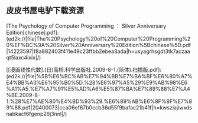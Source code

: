 ## 皮皮书屋电驴下载资源 

[Hacker’s Delight(Second Edition).pdf]: (ed2k://|file|Hacker%E2%80%99s%20Delight%28Second%20Edition%29.pdf|12815440|cd7ac4113f7c47080fe06307bd8c7fb3|h=hasb7fmvewdfecsok4vqqql25huwik6h|/)

[Implementation Patterns.pdf]: (ed2k://|file|Implementation%20Patterns.pdf|1771789|c4757c71b5366a049c6160501fba2cba|h=wvzgnmap4lacytuxndiu6bnon6hbglbu|/)

[高级.NET程序设计.pdf]: (ed2k://|file|%E9%AB%98%E7%BA%A7.NET%E7%A8%8B%E5%BA%8F%E8%AE%BE%E8%AE%A1.pdf|30606679|17a5d4fc8d22c905b769ae37055a4088|h=g7clnktgbl5pllcpgzoy4q7tr6h5zrae|/)

[Wireless Communications over MIME Channels.pdf]: (ed2k://|file|Wireless%20Communications%20over%20MIME%20Channels.pdf|6104499|859e51b72d2c0d999cbb0fb999849761|h=yj7unajgjdyxe24ytuj3izmg72tf7xrt|/)

[Geolocation in iOS Mobile Positioning and Mapping on iPhone and iPad.pdf]: (ed2k://|file|Geolocation%20in%20iOS%20Mobile%20Positioning%20and%20Mapping%20on%20iPhone%20and%20iPad.pdf|15809490|2375136a897b525edde561db710843d2|h=tu7wput5dt3e3ucfjeompyq6uiznp55i|/)

[Core J2EE™ Patterns_ Best Practices and Design Strategies, Second Edition.chm]: (ed2k://|file|Core%20J2EE%E2%84%A2%20Patterns_%20Best%20Practices%20and%20Design%20Strategies%2C%20Second%20Edition.chm|4107688|04d2d103cbe64f498fec96f763e272a4|h=rdk5lvf7r7xz54tch53totnhnmf3cttj|/)

[Mastery.pdf]: (ed2k://|file|Mastery.pdf|1061422|bfeeb72b80eab762677349809e630021|h=q5eypx22ka2wkied6cwmhw3gmjqfwepw|/)

[我的第一本C++书 『扫描版』.pdf]: (ed2k://|file|%E6%88%91%E7%9A%84%E7%AC%AC%E4%B8%80%E6%9C%ACC%2B%2B%E4%B9%A6%20%E3%80%8E%E6%89%AB%E6%8F%8F%E7%89%88%E3%80%8F.pdf|46180741|20a9e2f3b160e26b47a5c5cfbb769a3b|h=2oorsx4c7xiqnaw37egvmlpqngzbas2v|/)

[Professional ASP.NET MVC 2.pdf]: (ed2k://|file|Professional%20ASP.NET%20MVC%202.pdf|28597660|91f347480b324e743e572c26c0052d27|h=qrd37b52k5tppl5mjxcaiszfawjj6hhm|/)

[Programming Google App Engine (2nd Edition).pdf]: (ed2k://|file|Programming%20Google%20App%20Engine%20%282nd%20Edition%29.pdf|12642705|1303c692e2a364d0389afb4582c3391f|h=zb2ar2ycjfhyqsx3kwipbs2ifzlfa3fl|/)

[Starting Out with C++_ From Control Structures through Objects (7th Edition) (7z压缩).pdf]: (ed2k://|file|Starting%20Out%20with%20C%2B%2B_%20From%20Control%20Structures%20through%20Objects%20%287th%20Edition%29%20%287z%E5%8E%8B%E7%BC%A9%29.pdf|37428920|23277f680a7d0ac8411a734c9cdb65ea|h=riq556y2e6cceyocitn6icgsjzrc3wx5|/)

[Microsoft® Project 2010 Step by Step.pdf]: (ed2k://|file|Microsoft%C2%AE%20Project%202010%20Step%20by%20Step.pdf|39541771|f6d390693c85ae10ec24628e2019f7bb|h=rfr5th3c3zyrye4phua4qp37glzfecqt|/)

[Microsoft SQL Server 2008 Integration Services Unleashed.pdf]: (ed2k://|file|Microsoft%20SQL%20Server%202008%20Integration%20Services%20Unleashed.pdf|20359817|69cd6913b49163766d630fa6ee1fe79d|h=bxz756ex6b7kgt5lw4pej7bjseninxin|/)

[Data Modeling Essentials, Third Edition.pdf]: (ed2k://|file|Data%20Modeling%20Essentials%2C%20Third%20Edition.pdf|8748892|22da782cac27a7b726b1b40797cf1daf|h=wtpv2zrszyfanauuxdrkyoivs6lmuzqc|/)

[Groovy Recipes_ Greasing the Wheels of Java.pdf]: (ed2k://|file|Groovy%20Recipes_%20Greasing%20the%20Wheels%20of%20Java.pdf|3788204|df3984614cd1ff8316316561c00b53a7|h=fibionvm3cf7nfdcl73vwcrk2kb6evzm|/)

[Debian 7.pdf]: (ed2k://|file|Debian%207.pdf|1676870|7fe15ee4be69bd257d38a776e226d773|h=p5ckicuolcef2akjce4l6t2bm7vw6wif|/)

[C#经典入门（第五版）下.pdf]: (ed2k://|file|C%23%E7%BB%8F%E5%85%B8%E5%85%A5%E9%97%A8%EF%BC%88%E7%AC%AC%E4%BA%94%E7%89%88%EF%BC%89%E4%B8%8B.pdf|34982523|1e9fe1fbfa7887286a48dd0a2b151426|h=tawt67kcrkufpsxdhsw3t4mb73kkzc7v|/)

[The Psychology of Computer Programming ： Silver Anniversary Edition[chinese].pdf]: (ed2k://|file|The%20Psychology%20of%20Computer%20Programming%20%EF%BC%9A%20Silver%20Anniversary%20Edition%5Bchinese%5D.pdf|14223597|f8a882403f411e49c23ffbb2ebea3ada|h=usyagrhsgdt3tk7aczaaqt5laxc4ixix|/)

[Webbots, Spiders, and Screen Scrapers, 2nd Edition.pdf]: (ed2k://|file|Webbots%2C%20Spiders%2C%20and%20Screen%20Scrapers%2C%202nd%20Edition.pdf|23583153|176150b72f4a8dcdb62396aead52c5f7|h=skqvueh6bz5i6pnok4yzm7udt7b2quga|/)

[Photoshop CS4 After the Shoot.pdf]: (ed2k://|file|Photoshop%20CS4%20After%20the%20Shoot.pdf|18633519|a56243a72beb8de88a2a4512ac819721|h=scg43pzyr2ykp574dclya5mf3i4ipn65|/)

[Linux操作系统下C语言编程入门.pdf]: (ed2k://|file|Linux%E6%93%8D%E4%BD%9C%E7%B3%BB%E7%BB%9F%E4%B8%8BC%E8%AF%AD%E8%A8%80%E7%BC%96%E7%A8%8B%E5%85%A5%E9%97%A8.pdf|553339|97b83f6459ad0b6c609354fe27bbe0d9|h=y6c7jug6kuvrf4hk4qdd5edm4gcknwbe|/)

[The C# Programming Language, Third Edition.chm]: (ed2k://|file|The%20C%23%20Programming%20Language%2C%20Third%20Edition.chm|952219|e5bf3eff74f355e76aab7b49c8989abe|h=5seukziivs5xdkldcpk2ah2pyhunh6qb|/)

[C++ Standard – ANSI ISO IEC 14882 Second edition 2003.pdf]: (ed2k://|file|C%2B%2B%20Standard%20%E2%80%93%20ANSI%20ISO%20IEC%2014882%20Second%20edition%202003.pdf|2461934|8343555531d76849f234114f11dcda72|h=iqkf26u2gtj5e25j25qz7h6i4yxncn5t|/)

[Learning Libgdx Game Development.pdf]: (ed2k://|file|Learning%20Libgdx%20Game%20Development.pdf|7303202|d1e317b5b2bad3f0937f454a2564e0e0|h=poikfhuspsij4vg6cxifsxcf52545xa7|/)

[Doing Data Science_ Straight Talk from the Frontline.pdf]: (ed2k://|file|Doing%20Data%20Science_%20Straight%20Talk%20from%20the%20Frontline.pdf|29610782|eae30360c11caa3adcf37556b455c999|h=bewia7sfu5socz5j3gyem7g6f763rhg3|/)

[Microsoft Office Project 2007 All-in-One Desk Reference For Dummies.pdf]: (ed2k://|file|Microsoft%20Office%20Project%202007%20All-in-One%20Desk%20Reference%20For%20Dummies.pdf|37267307|55eacf065a1e620eca42d7cdadf28df4|h=mngntxtwzhy2zol6b3kfnd2mmut4dwjy|/)

[Project 2010 For Dummies.pdf]: (ed2k://|file|Project%202010%20For%20Dummies.pdf|16306687|83df7b6ca49a55b566c231d47666dee2|h=nknz4lxdzkhlyjfllphzeskfi3kb2ijw|/)

[Microsoft Project 2010_ The Missing Manual.pdf]: (ed2k://|file|Microsoft%20Project%202010_%20The%20Missing%20Manual.pdf|14124664|d3da65fb25ad42c206cca722af962dad|h=pfsuvpgg2x75p4ao2te6o2nn224acow6|/)

[Programming Groovy_ Dynamic Productivity for the Java Developer.pdf]: (ed2k://|file|Programming%20Groovy_%20Dynamic%20Productivity%20for%20the%20Java%20Developer.pdf|4328289|99d6b49512f21e81f9f52382d2345caa|h=u6epsjk63sodbmkx6yabxtiu2cyqnoz5|/)

[Linux 内核源代码情景分析 (上下册合集 含目录 无水印).pdf]: (ed2k://|file|Linux%20%E5%86%85%E6%A0%B8%E6%BA%90%E4%BB%A3%E7%A0%81%E6%83%85%E6%99%AF%E5%88%86%E6%9E%90%20%28%E4%B8%8A%E4%B8%8B%E5%86%8C%E5%90%88%E9%9B%86%20%E5%90%AB%E7%9B%AE%E5%BD%95%20%E6%97%A0%E6%B0%B4%E5%8D%B0%29.pdf|6280245|f6fa9d185d8b1209e75a5602cee2218f|h=z2mxfs2ekgsfn4wnhv5ejwbbvt5tmvf7|/)

[Model-Driven Development with Executable UML.pdf]: (ed2k://|file|Model-Driven%20Development%20with%20Executable%20UML.pdf|5966868|2b3ecb942fba9c612af1aed5712fe111|h=hip4mej7n7koagi7wtfpar2h7yceunt3|/)

[Reliable and Autonomous Computational Science.pdf]: (ed2k://|file|Reliable%20and%20Autonomous%20Computational%20Science.pdf|15856721|36e14727e08d5cc245fbbbc342242971|h=mjqzeztquzjvpf5oc5wkbayms7luaiq2|/)

[C# In Depth, 3rd Edition.pdf]: (ed2k://|file|C%23%20In%20Depth%2C%203rd%20Edition.pdf|14249224|f75b683be8356f689fa087592d16ca15|h=gomszzj5zjwqrm2tx27wpey64uvcebdn|/)

[The Complete Guide to the iPad.pdf]: (ed2k://|file|The%20Complete%20Guide%20to%20the%20iPad.pdf|24818818|7ad255e9b2aa5238d31ea1528886d208|h=omqye77bfn3ihavq32mbxdebfcwcgcfa|/)

[Fuzzy Optimization_ Recent Advances and Applications.pdf]: (ed2k://|file|Fuzzy%20Optimization_%20Recent%20Advances%20and%20Applications.pdf|5007160|741b79b4ec9096c75607ef8633236eab|h=p5d4t5dshyqxilt4kwo7ilt6pkdh2urn|/)

[MacBook Portable Genius.pdf]: (ed2k://|file|MacBook%20Portable%20Genius.pdf|26360337|b28383ae654d56b73855069c7c55a3e4|h=oduzyjzra2ljchwcvzowpjmkm3qjyvx7|/)

[iPad & iPhone Administrators Guide_ Enterprise Deployment Strategies and Security Solutions.pdf]: (ed2k://|file|iPad%20%26%20iPhone%20Administrators%20Guide_%20Enterprise%20Deployment%20Strategies%20and%20Security%20Solutions.pdf|13567531|41d9177733a3b3bda0c358dc36c1c6a5|h=6zfuvkd26yx5goawi3yiynn25q2q6ywd|/)

[C# 高效编程.pdf]: (ed2k://|file|C%23%20%E9%AB%98%E6%95%88%E7%BC%96%E7%A8%8B.pdf|33695567|94812e617fda92e04c585cc4d9d952df|h=ufszguyzhmpkzfqrbmragjeuwbnh5zsq|/)

[XSLT, Second Edition.pdf]: (ed2k://|file|XSLT%2C%20Second%20Edition.pdf|6498151|34eb7ea76d47301ec1fc7609b805a745|h=jmfdojl2c2l5sqbqvehoxjmuqhedtyz3|/)

[Practical WPF Graphics Programming.pdf]: (ed2k://|file|Practical%20WPF%20Graphics%20Programming.pdf|4706166|ad76d25eca028b27e5a7c08edae8f410|h=ikmrvmsa545igdysettowjkgrfcn3gjz|/)

[Producing Open Source Software_ How to Run a Successful Free Software Project.chm]: (ed2k://|file|Producing%20Open%20Source%20Software_%20How%20to%20Run%20a%20Successful%20Free%20Software%20Project.chm|643169|ae2fd3c67ea6093de9e600dad9711568|h=yfkog4nuwsxnyb2jklszqxkmw2zf3brd|/)

[汇编语言编程艺术（一）.pdf]: (ed2k://|file|%E6%B1%87%E7%BC%96%E8%AF%AD%E8%A8%80%E7%BC%96%E7%A8%8B%E8%89%BA%E6%9C%AF%EF%BC%88%E4%B8%80%EF%BC%89.pdf|33915971|276cc6b37089fcc02b1816dd0ec0c926|h=m2h7vgwlxait2hutxg3cxfkrlx6xjvbq|/)

[Oracle Service Bus 11g Development Cookbook.pdf]: (ed2k://|file|Oracle%20Service%20Bus%2011g%20Development%20Cookbook.pdf|13081589|1cc0d842869fd5699e0cab644b11d333|h=4li2j25mvtahg2kw35nhhsg6lo5skucx|/)

[汇编语言（第二版）高清去水印脱水版.pdf]: (ed2k://|file|%E6%B1%87%E7%BC%96%E8%AF%AD%E8%A8%80%EF%BC%88%E7%AC%AC%E4%BA%8C%E7%89%88%EF%BC%89%E9%AB%98%E6%B8%85%E5%8E%BB%E6%B0%B4%E5%8D%B0%E8%84%B1%E6%B0%B4%E7%89%88.pdf|19451507|05a598f33722fe01b3fb7512a2225d38|h=3njl2zkupg5r5lxfuuda2satq736zroe|/)

[HTML5 Canvas For Dummies.pdf]: (ed2k://|file|HTML5%20Canvas%20For%20Dummies.pdf|22060382|83d0c726951dc992d5cf8b77aa638099|h=mmyel3pgyzcod2nryv32elhzyoiy652t|/)

[OSGi and Apache Felix 3.0 Beginner’s Guide.pdf]: (ed2k://|file|OSGi%20and%20Apache%20Felix%203.0%20Beginner%E2%80%99s%20Guide.pdf|7917450|126537d7e99dd11fdb5c5dd29678de97|h=2kykgpov64cttg3avjvtsiyoeoze52kg|/)

[Hacker’s Delight (2nd Edition).pdf]: (ed2k://|file|Hacker%E2%80%99s%20Delight%20%282nd%20Edition%29.pdf|12815440|cd7ac4113f7c47080fe06307bd8c7fb3|h=hasb7fmvewdfecsok4vqqql25huwik6h|/)

[C# 3.0 in a Nutshell.chm]: (ed2k://|file|C%23%203.0%20in%20a%20Nutshell.chm|7571965|a59683455b063f56675df9ea1d99a0af|h=zlo2x2a4zn2k5nedspghqzpjs4hmfnnn|/)

[Design Driven Testing_ Test Smarter, Not Harder.pdf]: (ed2k://|file|Design%20Driven%20Testing_%20Test%20Smarter%2C%20Not%20Harder.pdf|16834216|26fa6d40682d65d84d33b78ec52371f1|h=riqhi5ertvxn6cdyxrxhmodmijq2gz3q|/)

[Memory Dump Analysis Anthology(volume 1).pdf]: (ed2k://|file|Memory%20Dump%20Analysis%20Anthology%28volume%201%29.pdf|6040841|7f80f75ccee2fe41a70d7f050027df52|h=gjenb4r2gvdxqutr73lfttlt5sztrcsm|/)

[Advanced .NET Remoting, Second Edition.pdf]: (ed2k://|file|Advanced%20.NET%20Remoting%2C%20Second%20Edition.pdf|7131849|19d2e17f5f722f368a495f6523461282|h=gzdfo2mt7u7z6y7qjvoqb4i4cec5oy27|/)

[SELinux by Example_ Using Security Enhanced Linux.chm]: (ed2k://|file|SELinux%20by%20Example_%20Using%20Security%20Enhanced%20Linux.chm|4121770|009fcc2cb7510ddedb9eb362c92d2b9b|h=anwrai4u6txhzeobjn4tkqag7cqib7gp|/)

[Beginning XSLT and XPath_ Transforming XML Documents and Data.pdf]: (ed2k://|file|Beginning%20XSLT%20and%20XPath_%20Transforming%20XML%20Documents%20and%20Data.pdf|4519642|63aec240f387ce073369caefdcaeb6da|h=7jjdw6lizi3v4d6qlr2uzddzapuvxqr6|/)

[Cisco Catalyst QoS_ Quality of Service in Campus Networks.chm]: (ed2k://|file|Cisco%20Catalyst%20QoS_%20Quality%20of%20Service%20in%20Campus%20Networks.chm|2406995|820f853949281f567f51b8fc86cae2dc|h=tciogffvdauefuxtyhts6pmimneidkqh|/)

[HBase Administration Cookbook.pdf]: (ed2k://|file|HBase%20Administration%20Cookbook.pdf|6890914|52e702625bb44ca4ece8090f10b95764|h=34altzc6dhvxis7ac2khjumvaffhxbzv|/)

[Video demystified 4th Edition.pdf]: (ed2k://|file|Video%20demystified%204th%20Edition.pdf|8484794|521ffb0c0d9f243972aa74b61be719d1|h=y5ydjbjbriadnljvcvme2g2miqcxtzb6|/)

[数据库系统全书.pdf]: (ed2k://|file|%E6%95%B0%E6%8D%AE%E5%BA%93%E7%B3%BB%E7%BB%9F%E5%85%A8%E4%B9%A6.pdf|24019529|6091b2b36f2cece839cab379a8a7282d|h=zicolu6felurudi4ddkungaby2mkuu6j|/)

[丧尸生存手册 文字版.pdf]: (ed2k://|file|%E4%B8%A7%E5%B0%B8%E7%94%9F%E5%AD%98%E6%89%8B%E5%86%8C%20%E6%96%87%E5%AD%97%E7%89%88.pdf|2393881|3d4db27866ff4015cb207d486dba3d18|h=5kvko3uitjffbh3yl34t5flg4kxkqqbe|/)

[Beginning HTML5 and CSS3.pdf]: (ed2k://|file|Beginning%20HTML5%20and%20CSS3.pdf|19586292|e635b5de320ac7dc8619da6485fba5bf|h=mocrprzf4il2vzx6huwi3wicwi7uzwpi|/)

[24 Deadly Sins of Software Security _ Programming Flaws and How to Fix Them.pdf]: (ed2k://|file|24%20Deadly%20Sins%20of%20Software%20Security%20_%20Programming%20Flaws%20and%20How%20to%20Fix%20Them.pdf|2889733|a855798f099d653d6f06bc2d9723d5d3|h=3je4igxhcapbxbpt2i6dualug2ccprcq|/)

[ARM System-on-Chip Architecture (2nd Edition).pdf]: (ed2k://|file|ARM%20System-on-Chip%20Architecture%20%282nd%20Edition%29.pdf|18346644|80f8d471cfccdf58f81b5d55aee20987|h=l6wjf67jyiilc3qz7pfkavtmhyplozzc|/)

[Social Network Data Analytics.pdf]: (ed2k://|file|Social%20Network%20Data%20Analytics.pdf|5067839|ac78adb80574b7a18a068158c3abf42f|h=t7k33cndnep5kd3ztoxogpiv64tra5cb|/)

[Rapid Web Applications with TurboGears.chm]: (ed2k://|file|Rapid%20Web%20Applications%20with%20TurboGears.chm|6520342|d7e770d5427542c2ac5df76c7a2331d9|h=gpqk3nydlce7mkssrdmteoi6zvmhumwb|/)

[Head First Data Analysis.pdf]: (ed2k://|file|Head%20First%20Data%20Analysis.pdf|23870139|cee79200a3d95fa3d849226cf7e44366|h=prkuk44e3hqocuocm2fbwhzzfwq4cymr|/)

[Principles of the Spin Model Checker.pdf]: (ed2k://|file|Principles%20of%20the%20Spin%20Model%20Checker.pdf|3530422|a240e3dd1bc7798e1a029de4f5af0ee7|h=wtm4uujhmvcsxe6bul4onscvmxkdzboy|/)

[SELinux_ NSA’s Open Source Security Enhanced Linux.chm]: (ed2k://|file|SELinux_%20NSA%E2%80%99s%20Open%20Source%20Security%20Enhanced%20Linux.chm|1107885|c89b44785cae074c17257fb1f2c057c2|h=jwqjm74qbb7p4rs2udc77gffixxgpnoq|/)

[[漫画线性代数].(日)高桥.科学出版社.2009-8-1.(简体).扫描版.pdf]: (ed2k://|file|%5B%E6%BC%AB%E7%94%BB%E7%BA%BF%E6%80%A7%E4%BB%A3%E6%95%B0%5D.%28%E6%97%A5%29%E9%AB%98%E6%A1%A5.%E7%A7%91%E5%AD%A6%E5%87%BA%E7%89%88%E7%A4%BE.2009-8-1.%28%E7%AE%80%E4%BD%93%29.%E6%89%AB%E6%8F%8F%E7%89%88.pdf|20400073|cca06ef67b0ccb36d55f9bafac21b41f|h=kwsziajiwxdsnabkacf6fgenp26j3nnl|/)

[Route Planning in Road Networks.pdf]: (ed2k://|file|Route%20Planning%20in%20Road%20Networks.pdf|2067770|05c346e30772e8e595e9991402da4dfe|h=5xhyc5eoiinemre4cnq2qrpq7zniz5e3|/)

[HBase in Action.pdf]: (ed2k://|file|HBase%20in%20Action.pdf|5464862|7d2016ebdfa99b48ae4924d5e944c03b|h=3nkuxehu2zfwjmtlgkyknois6anjizln|/)

[Inside SharePoint 2007 Administration.pdf]: (ed2k://|file|Inside%20SharePoint%202007%20Administration.pdf|14808548|d4e83cd3c4023008aa6b03001cf0d49f|h=fkyprrrnjv4yrn2wtkp6c2saocal6zse|/)

[Security Engineering_ A Guide to Building Dependable Distributed Systems.pdf]: (ed2k://|file|Security%20Engineering_%20A%20Guide%20to%20Building%20Dependable%20Distributed%20Systems.pdf|6239658|a4615956171dfbf7c05883fba825559c|h=wcr2m5ajg5lmaqlmfgstr2igfjshyu2y|/)

[The Lambda Calculus, Revised Edition (single-paged).pdf]: (ed2k://|file|The%20Lambda%20Calculus%2C%20Revised%20Edition%20%28single-paged%29.pdf|27161553|af94d01ebe54e04358c39cd0fa673206|h=sgokdrgoh2gvrirfiyl23hdrlkfzipbh|/)

[离散数学及其应用.pdf]: (ed2k://|file|%E7%A6%BB%E6%95%A3%E6%95%B0%E5%AD%A6%E5%8F%8A%E5%85%B6%E5%BA%94%E7%94%A8.pdf|19164948|3aaae2f2c89c3bbdfc6d5e0262feb218|h=miby2c65ysi3zw6fonziouqd6lyissrz|/)

[Sams Teach Yourself Microsoft Dynamics CRM 4 in 24 Hours.pdf]: (ed2k://|file|Sams%20Teach%20Yourself%20Microsoft%20Dynamics%20CRM%204%20in%2024%20Hours.pdf|18059232|c6af5ea023fc1590c16fcecd878e4611|h=fda5nxr2z5bcqe4il7zgr4pgflpq66e2|/)

[iOS 5 Core Frameworks_ Develop and Design_ Working with graphics, location, iCloud, and more.pdf]: (ed2k://|file|iOS%205%20Core%20Frameworks_%20Develop%20and%20Design_%20Working%20with%20graphics%2C%20location%2C%20iCloud%2C%20and%20more.pdf|4326793|548fa7397fc3a0f4dba415f5446b8b1b|h=c6diyqb45s623jlx7k7umbgcsbkyzvbd|/)

[ARM Architecture Reference Manual.pdf]: (ed2k://|file|ARM%20Architecture%20Reference%20Manual.pdf|5740865|31c7663537e37b4312bafa57b55c247f|h=jmy2y67v6x6fw4l6lnpvopwxewbnzsat|/)

[Microsoft Access 2010 Plain & Simple.pdf]: (ed2k://|file|Microsoft%20Access%202010%20Plain%20%26%20Simple.pdf|22271475|f0d593d0adec9ce3239797a61fe0e31a|h=p2myi3pxycloc2tef5twxmr56qpy552x|/)

[Using Kindle_ Your Guide to All Things Kindle and Kindle DX, 4_e.pdf]: (ed2k://|file|Using%20Kindle_%20Your%20Guide%20to%20All%20Things%20Kindle%20and%20Kindle%20DX%2C%204_e.pdf|2825783|c53003ceb9cbcc119fda294f37e6beaa|h=jpwajxix672btzatr3pnijqqajjlflea|/)

[赢在性格.pdf]: (ed2k://|file|%E8%B5%A2%E5%9C%A8%E6%80%A7%E6%A0%BC.pdf|6390379|84b64adb0d62474400d5359b053aaf14|h=tq5jr7hkta3gvjx2rse6udkjqjc5d62t|/)

[Data Mining_ Concepts and Techniques, Second Edition.pdf]: (ed2k://|file|Data%20Mining_%20Concepts%20and%20Techniques%2C%20Second%20Edition.pdf|29918871|76847b1cbeae97b253a2918e8315fdd8|h=5qbmzrc5byeuvr26iudp7clcafgcsmqd|/)

